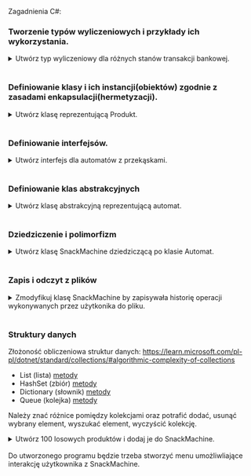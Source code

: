 Zagadnienia C#:

### Tworzenie typów wyliczeniowych i przykłady ich wykorzystania. 

<details>
<summary>
Utwórz typ wyliczeniowy dla różnych stanów transakcji bankowej.
</summary>

Należy potrafić wykorzytsać stworzony typ np. w instrukcjach switch i if wiedząc że pod danymi nazwami kryją się liczby.

</details><br>

### Definiowanie klasy i ich instancji(obiektów) zgodnie z zasadami enkapsulacji(hermetyzacji).

<details>
<summary>
Utwórz klasę reprezentującą Produkt.
</summary>

Każdy produkt ma pewne cechy takie jak nazwa, cena, wielkość itp. które są reprezentowane przez pola klasy. Hermetyzacja polega na ukrywaniu pewnych składowych klasy pól/metod tak aby inne klasy lub użytkownik tworzacy instancję danej klasy mógł użyć jej tylko w poprawny sposób. Np. cena produktu powinna być wartością dodatnią. Zatem pole cena powinno być prywatne i zdefiniowane w ten sposób aby można było do niego przypisać tylko poprawne wartości. 

https://codeeasy.io/lesson/properties

</details><br>

### Definiowanie interfejsów.

<details>
<summary>
Utwórz interfejs dla automatów z przekąskami.
</summary>

Interfejs mówi co dana klasa powinna zrobić, nie w jaki sposób. Interfejs zawiera deklaracje metody bez ich implementacji. W nowszych wersjach Java i C# możliwa jest domyślna implementacja interfejsu wtedy klasa nie musi implementować danej metody.

</details><br>


### Definiowanie klas abstrakcyjnych

<details>
<summary>
Utwórz klasę abstrakcyjną reprezentującą automat.
</summary>

Mając różne automaty: Automat z przekąskami, Automat do gier, Automat z napojami można wyróżnić w nich pewną część wspólną czyli metodę płacenia polegającą na wrzuceniu monety, wybraniu produktu a następnie wydaniu reszty. Zatem definiując wspólny interfejs dla tych automatów implementacja metod za wrzucenie monety, wybranie produktu i wydanie reszty będzie taka sama. Rozwiązaniem tego problemu jest klasa abstrakcyjna która będzie implementować wspólny "moduł" płacenia. 

Nie można tworzyć instancji Klasy(tworzyć obiektów).

</details><br>

### Dziedziczenie i polimorfizm

<details>
<summary>
Utwórz klasę SnackMachine dziedziczącą po klasie Automat. 
</summary>

W Java i C# możliwe jest dziedziczenie po jednej klasie i implementacja wielu interfejsów.

Polimorfizm pozwala na wykorzystanie różnych implementacji metod dla różnych typów obiektów, np. wykorzystanie jednego interfejsu do obsługi różnych typów plików.

</details><br>

### Zapis i odczyt z plików

<details>
<summary>
Zmodyfikuj klasę SnackMachine by zapisywała historię operacji wykonywanych przez użytkonika do pliku.
</summary>

</details><br>

### Struktury danych

Złożoność obliczeniowa struktur danych:
https://learn.microsoft.com/pl-pl/dotnet/standard/collections/#algorithmic-complexity-of-collections

- List (lista) [metody](https://learn.microsoft.com/pl-pl/dotnet/api/system.collections.generic.list-1?view=net-7.0#methods)
- HashSet (zbiór) [metody](https://learn.microsoft.com/pl-pl/dotnet/api/system.collections.generic.hashset-1?view=net-7.0#methods)
- Dictionary (słownik) [metody](https://learn.microsoft.com/pl-pl/dotnet/api/system.collections.generic.dictionary-2?view=net-7.0#methods)
- Queue (kolejka) [metody](https://learn.microsoft.com/pl-pl/dotnet/api/system.collections.generic.queue-1?view=net-7.0#methods)

Należy znać różnice pomiędzy kolekcjami oraz potrafić dodać, usunąć wybrany element, wyszukać element, wyczyścić kolekcję.

<details>
<summary>
Utwórz 100 losowych produktów i dodaj je do SnackMachine.
</summary>

Należy użyć jednej z wymienionych kolekcji do utworzenia zbioru nazw produktów. Jeśli użyjemy struktury HashSet zagwarantuje nam to że nazwy nie będą się powtarzać. Podobnie postąpić w przypadku innych właściwości produktu ceny itp.

Następnie tworzyć obiekty i losowo przydzielać wartości nazwy, ceny itp.

Utworozny obiekt dodać do SnackMachine

</details>


<br>
Do utworzonego programu będzie trzeba stworzyć menu umożliwliające interakcję użytkownika z SnackMachine.